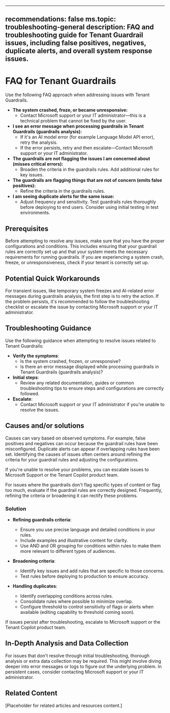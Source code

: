 
---
recommendations: false
ms.topic: troubleshooting-general
description: FAQ and troubleshooting guide for Tenant Guardrail issues, including false positives, negatives, duplicate alerts, and overall system response issues.
---


# FAQ for Tenant Guardrails

Use the following FAQ approach when addressing issues with Tenant Guardrails.

- **The system crashed, froze, or became unresponsive:**
  - Contact Microsoft support or your IT administrator—this is a technical problem that cannot be fixed by the user.
- **I see an error message when processing guardrails in Tenant Guardrails (guardrails analysis):**
  - If it's an AI model error (for example Language Model API error), retry the analysis.
  - If the error persists, retry and then escalate—Contact Microsoft support or your IT administrator.
- **The guardrails are not flagging the issues I am concerned about (misses critical errors):**
  - Broaden the criteria in the guardrails rules. Add additional rules for key issues.
- **The guardrails are flagging things that are not of concern (emits false positives):**
  - Refine the criteria in the guardrails rules.
- **I am seeing duplicate alerts for the same issue:**
  - Adjust frequency and sensitivity. Test guardrails rules thoroughly before deploying to end users. Consider using initial testing in test environments.


## Prerequisites

Before attempting to resolve any issues, make sure that you have the proper configurations and conditions. This includes ensuring that your guardrail rules are correctly set up and that your system meets the necessary requirements for running guardrails. If you are experiencing a system crash, freeze, or unresponsiveness, check if your tenant is correctly set up.


## Potential Quick Workarounds

For transient issues, like temporary system freezes and AI-related error messages during guardrails analysis, the first step is to retry the action. If the problem persists, it's recommended to follow the troubleshooting checklist or escalate the issue by contacting Microsoft support or your IT administrator.


## Troubleshooting Guidance

Use the following guidance when attempting to resolve issues related to Tenant Guardrails:

- **Verify the symptoms**:
  - Is the system crashed, frozen, or unresponsive?
  - Is there an error message displayed while processing guardrails in Tenant Guardrails (guardrails analysis)?
- **Initial steps**:
  - Review any related documentation, guides or common troubleshooting tips to ensure steps and configurations are correctly followed.
- **Escalate**:
  - Contact Microsoft support or your IT administrator if you're unable to resolve the issues.


## Causes and/or solutions

Causes can vary based on observed symptoms. For example, false positives and negatives can occur because the guardrail rules have been misconfigured. Duplicate alerts can appear if overlapping rules have been set. Identifying the causes of issues often centers around refining the criteria for your guardrail rules and adjusting the configurations.

If you're unable to resolve your problems, you can escalate issues to Microsoft Support or the Tenant Copilot product team.

For issues where the guardrails don't flag specific types of content or flag too much, evaluate if the guardrail rules are correctly designed. Frequently, refining the criteria or broadening it can rectify these problems.

### Solution

- **Refining guardrails criteria**:
  - Ensure you use precise language and detailed conditions in your rules.
  - Include examples and illustrative content for clarity.
  - Use AND and OR grouping for conditions within rules to make them more relevant to different types of audiences.

- **Broadening criteria**:
  - Identify key issues and add rules that are specific to those concerns.
  - Test rules before deploying to production to ensure accuracy.

- **Handling duplicates**:
  - Identify overlapping conditions across rules.
  - Consolidate rules where possible to minimize overlap.
  - Configure threshold to control sensitivity of flags or alerts when available (editing capability to threshold coming soon).

If issues persist after troubleshooting, escalate to Microsoft support or the Tenant Copilot product team.


## In-Depth Analysis and Data Collection

For issues that don't resolve through initial troubleshooting, thorough analysis or extra data collection may be required. This might involve diving deeper into error messages or logs to figure out the underlying problem. In persistent cases, consider contacting Microsoft support or your IT administrator.


## Related Content

[Placeholder for related articles and resources content.]
